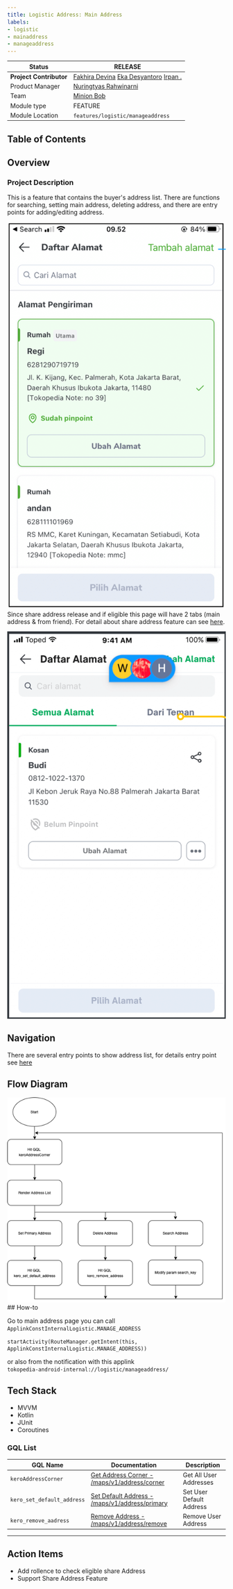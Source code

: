 ```yaml
---
title: Logistic Address: Main Address
labels:
- logistic
- mainaddress
- manageaddress
---
```



| **Status** |  <!--start status:GREEN-->RELEASE<!--end status-->  |
| --- | --- |
| **Project Contributor** | [Fakhira Devina](https://tokopedia.atlassian.net/wiki/people/61077e53b704b40068e80a8e?ref=confluence) [Eka Desyantoro](https://tokopedia.atlassian.net/wiki/people/6283196bd9ddcc006e9c7a85?ref=confluence) [Irpan .](https://tokopedia.atlassian.net/wiki/people/6253578a3bf0f0007015669c?ref=confluence)  |
| Product Manager | [Nuringtyas Rahwinarni](https://tokopedia.atlassian.net/wiki/people/5f58b98ed2c77e0075ac9865?ref=confluence)  |
| Team |  [Minion Bob](https://tokopedia.atlassian.net/people/team/2373d8a6-1afc-4f2a-aa7a-63855c273051)  |
| Module type | <!--start status:YELLOW-->FEATURE<!--end status--> |
| Module Location | `features/logistic/manageaddress` |

## Table of Contents

<!--toc-->

## Overview

### Project Description

This is a feature that contains the buyer's address list. There are functions for searching, setting main address, deleting address, and there are entry points for adding/editing address.

![](../res/mainaddress/project_description_one.png)  
Since share address release and if eligible this page will have 2 tabs (main address & from friend). For detail about share address feature can see [here](https://tokopedia.atlassian.net/wiki/spaces/PA/pages/2034631325/Logistic+Address+Share+Address).

![](../res/mainaddress/project_description_two.png)

## Navigation

There are several entry points to show address list, for details entry point see [here](https://tokopedia.atlassian.net/wiki/spaces/PA/pages/2034631638/Source+Param+Manage+Address+Entry+Point)

## Flow Diagram

![](../res/mainaddress/main_address_drawio.png)## How-to

Go to main address page you can call `ApplinkConstInternalLogistic.MANAGE_ADDRESS` 



```
startActivity(RouteManager.getIntent(this, ApplinkConstInternalLogistic.MANAGE_ADDRESS))
```

or also from the notification with this applink  
`tokopedia-android-internal://logistic/manageaddress/`

## Tech Stack

- MVVM
- Kotlin
- JUnit
- Coroutines

### GQL List



| **GQL Name** | **Documentation** | **Description** |
| --- | --- | --- |
| `keroAddressCorner` | [Get Address Corner - /maps/v1/address/corner](https://tokopedia.atlassian.net/wiki/spaces/LG/pages/694794650) | Get All User Addresses |
| `kero_set_default_address` | [Set Default Address - /maps/v1/address/primary](https://tokopedia.atlassian.net/wiki/spaces/LG/pages/572195326) | Set User Default Address |
| `kero_remove_aadress` | [Remove Address - /maps/v1/address/remove](https://tokopedia.atlassian.net/wiki/spaces/LG/pages/572162326) | Remove User Address |



---

## Action Items

- Add rollence to check eligible share Address
- Support Share Address Feature